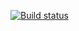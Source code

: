 [![Build status](https://ci.appveyor.com/api/projects/status/ud852a4qsw28qdht?svg=true)](https://ci.appveyor.com/project/KirillKazakoff/advsecond)
